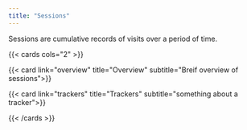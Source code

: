 ```yaml
---
title: "Sessions"
---
```


Sessions are cumulative records of visits over a period of time. 

{{< cards cols="2" >}}

{{< card link="overview"  title="Overview" subtitle="Breif overview of sessions">}}

{{< card link="trackers"  title="Trackers" subtitle="something about a tracker">}}


{{< /cards >}}
